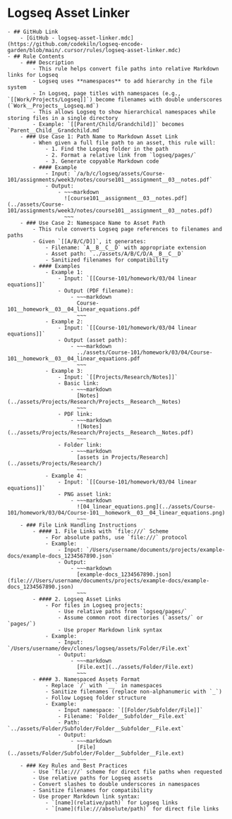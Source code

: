 # Logseq Asset Linker
	- ## GitHub Link
		- [GitHub - logseq-asset-linker.mdc](https://github.com/codekiln/logseq-encode-garden/blob/main/.cursor/rules/logseq-asset-linker.mdc)
	- ## Rule Contents
		- ### Description
			- This rule helps convert file paths into relative Markdown links for Logseq
			- Logseq uses **namespaces** to add hierarchy in the file system
			- In Logseq, page titles with namespaces (e.g., `[[Work/Projects/Logseq]]`) become filenames with double underscores (`Work__Projects__Logseq.md`)
			- This allows Logseq to show hierarchical namespaces while storing files in a single directory
			- Example: `[[Parent/Child/Grandchild]]` becomes `Parent__Child__Grandchild.md`
		- ### Use Case 1: Path Name to Markdown Asset Link
			- When given a full file path to an asset, this rule will:
				- 1. Find the Logseq folder in the path
				- 2. Format a relative link from `logseq/pages/`
				- 3. Generate copyable Markdown code
			- #### Example
				- Input: `/a/b/c/logseq/assets/Course-101/assignments/week3/notes/course101__assignment__03__notes.pdf`
				- Output:
					- ~~~markdown
					  ![course101__assignment__03__notes.pdf](../assets/Course-101/assignments/week3/notes/course101__assignment__03__notes.pdf)
					  ~~~
		- ### Use Case 2: Namespace Name to Asset Path
			- This rule converts Logseq page references to filenames and paths
			- Given `[[A/B/C/D]]`, it generates:
				- Filename: `A__B__C__D` with appropriate extension
				- Asset path: `../assets/A/B/C/D/A__B__C__D`
				- Sanitized filenames for compatibility
			- #### Examples
				- Example 1:
					- Input: `[[Course-101/homework/03/04 linear equations]]`
					- Output (PDF filename):
						- ~~~markdown
						  Course-101__homework__03__04_linear_equations.pdf
						  ~~~
				- Example 2:
					- Input: `[[Course-101/homework/03/04 linear equations]]`
					- Output (asset path):
						- ~~~markdown
						  ../assets/Course-101/homework/03/04/Course-101__homework__03__04_linear_equations.pdf
						  ~~~
				- Example 3:
					- Input: `[[Projects/Research/Notes]]`
					- Basic link:
						- ~~~markdown
						  [Notes](../assets/Projects/Research/Projects__Research__Notes)
						  ~~~
					- PDF link:
						- ~~~markdown
						  ![Notes](../assets/Projects/Research/Projects__Research__Notes.pdf)
						  ~~~
					- Folder link:
						- ~~~markdown
						  [assets in Projects/Research](../assets/Projects/Research/)
						  ~~~
				- Example 4:
					- Input: `[[Course-101/homework/03/04 linear equations]]`
					- PNG asset link:
						- ~~~markdown
						  ![04_linear_equations.png](../assets/Course-101/homework/03/04/Course-101__homework__03__04_linear_equations.png)
						  ~~~
		- ### File Link Handling Instructions
			- #### 1. File Links with `file:///` Scheme
				- For absolute paths, use `file:///` protocol
				- Example:
					- Input: `/Users/username/documents/projects/example-docs/example-docs_1234567890.json`
					- Output:
						- ~~~markdown
						  [example-docs_1234567890.json](file:///Users/username/documents/projects/example-docs/example-docs_1234567890.json)
						  ~~~
			- #### 2. Logseq Asset Links
				- For files in Logseq projects:
					- Use relative paths from `logseq/pages/`
					- Assume common root directories (`assets/` or `pages/`)
					- Use proper Markdown link syntax
				- Example:
					- Input: `/Users/username/dev/clones/logseq/assets/Folder/File.ext`
					- Output:
						- ~~~markdown
						  [File.ext](../assets/Folder/File.ext)
						  ~~~
			- #### 3. Namespaced Assets Format
				- Replace `/` with `__` in namespaces
				- Sanitize filenames (replace non-alphanumeric with `_`)
				- Follow Logseq folder structure
				- Example:
					- Input namespace: `[[Folder/Subfolder/File]]`
					- Filename: `Folder__Subfolder__File.ext`
					- Path: `../assets/Folder/Subfolder/Folder__Subfolder__File.ext`
					- Output:
						- ~~~markdown
						  [File](../assets/Folder/Subfolder/Folder__Subfolder__File.ext)
						  ~~~
		- ### Key Rules and Best Practices
			- Use `file:///` scheme for direct file paths when requested
			- Use relative paths for Logseq assets
			- Convert slashes to double underscores in namespaces
			- Sanitize filenames for compatibility
			- Use proper Markdown link syntax:
				- `[name](relative/path)` for Logseq links
				- `[name](file:///absolute/path)` for direct file links